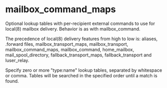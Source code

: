 # mailbox_command_maps 


Optional lookup tables with per-recipient external commands to use
for local(8) mailbox delivery.  Behavior is as with mailbox_command.


 The precedence of local(8) delivery features from high to low
is: aliases, .forward files, mailbox_transport_maps, mailbox_transport,
mailbox_command_maps, mailbox_command, home_mailbox, mail_spool_directory,
fallback_transport_maps, fallback_transport and luser_relay.  


Specify zero or more "type:name" lookup tables, separated by
whitespace or comma. Tables will be searched in the specified order
until a match is found.



